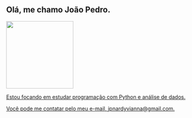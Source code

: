 ## Olá, me chamo João Pedro.

<div>
  <a href="https://github.com/Jp-Vianna">
  <img height="180em" src="https://github-readme-stats.vercel.app/api/top-langs/?username=Jp-Vianna&layout=compact&langs_count=8&theme=dark"/>
</div>

<p>Estou focando em estudar programação com Python e análise de dados.</p>
<p>Você pode me contatar pelo meu e-mail, <a href="jpnardyvianna@gmail.com">jpnardyvianna@gmail.com.</a></p>


